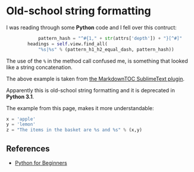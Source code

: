 # Old-school string formatting

I was reading through some **Python** code and I fell over this contruct:

```python
            pattern_hash = "^#{1," + str(attrs['depth']) + "}[^#]"
        headings = self.view.find_all(
            "%s|%s" % (pattern_h1_h2_equal_dash, pattern_hash))
```

The use of the `%` in the method call confused me, is something that looked like a string concatenation.

The above example is taken from [the MarkdownTOC SublimeText plugin](https://github.com/naokazuterada/MarkdownTOC).

Apparently this is old-school string formatting and it is deprecated in **Python 3.1**.

The example from this page, makes it more understandable:

```python
x = 'apple'
y = 'lemon'
z = "The items in the basket are %s and %s" % (x,y)
```

## References

- [Python for Beginners](http://www.pythonforbeginners.com/concatenation/string-concatenation-and-formatting-in-python)
